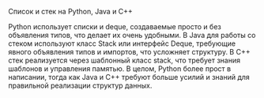 Список и стек на Python, Java и C++

Python использует списки и deque, создаваемые просто и без объявления типов, что делает их очень удобными. 
В Java для работы со стеком используют класс Stack или интерфейс Deque, требующие явного объявления типов и импортов, что усложняет структуру. 
В C++ стек реализуется через шаблонный класс stack, что требует знания шаблонов и управления памятью. 
В целом, Python более прост в написании, тогда как Java и C++ требуют больше усилий и знаний для правильной реализации структур данных.
